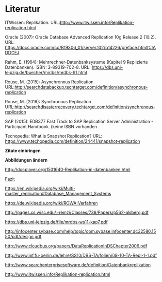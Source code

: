# Literatur

ITWissen: Replikation. URL:http://www.itwissen.info/Replikation-replication.html

Oracle (2007): Oracle Database Advanced Replication 10g Release 2 (10.2). URL: https://docs.oracle.com/cd/B19306_01/server.102/b14226/preface.htm#CIADDCEJ

Rahm, E. (1994): Mehrrechner-Datenbanksysteme (Kapitel 9 Replizierte Datenbanken).  ISBN: 3-89319-702-8. URL: https://dbs.uni-leipzig.de/buecher/mrdbs/mrdbs-91.html

Rouse, M. (2015): Asynchronous Replication. URL:http://searchdatabackup.techtarget.com/definition/asynchronous-replication

Rouse, M. (2016): Synchronous Replication. URL:http://searchdisasterrecovery.techtarget.com/definition/synchronous-replication

SAP (2015): EDB377 Fast Track to SAP Replication Server Administration  - Participant Handbook. (keine ISBN vorhanden

Techopedia: What is Snapshot Replication? URL: https://www.techopedia.com/definition/24441/snapshot-replication



**Zitate einbringen**

**Abbildungen ändern**

http://docplayer.org/1501640-Replikation-in-datenbanken.html

[Fazit](08_conclusion.md)



https://en.wikipedia.org/wiki/Multi-master_replication#Database_Management_Systems

https://de.wikipedia.org/wiki/ROWA-Verfahren

http://pages.cs.wisc.edu/~remzi/Classes/739/Papers/p562-alsberg.pdf

https://dbs.uni-leipzig.de/file/mrdbs-ws11-kap7.pdf

http://infocenter.sybase.com/help/topic/com.sybase.infocenter.dc32580.1550/pdf/design.pdf

http://www.cloudbus.org/papers/DataReplicationInDSChapter2006.pdf

http://www.inf.fu-berlin.de/lehre/SS10/DBS-TA/folien/09-10-TA-Repl-1-1.pdf

http://www.searchenterprisesoftware.de/definition/Datenbankreplikation

http://www.itwissen.info/Replikation-replication.html